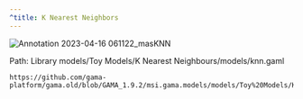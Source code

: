 ```yaml
---
^title: K Nearest Neighbors
---
```


![Annotation 2023-04-16 061122_masKNN](https://user-images.githubusercontent.com/4437331/232266668-9e1340f4-1e81-4f34-b34a-e5e9c94078c1.png)

Path: Library models/Toy Models/K Nearest Neighbours/models/knn.gaml

```gaml reference
https://github.com/gama-platform/gama.old/blob/GAMA_1.9.2/msi.gama.models/models/Toy%20Models/K%20Nearest%20Neighbours/models/knn.gaml
```

